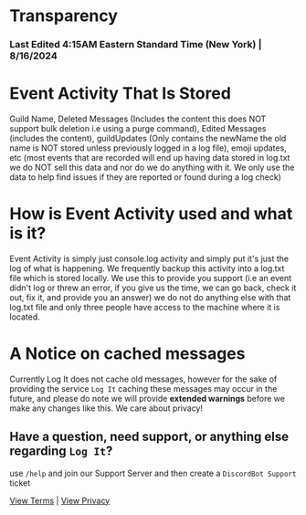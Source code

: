 # Transparency
### Last Edited 4:15AM Eastern Standard Time (New York) | 8/16/2024

# Event Activity That Is Stored
Guild Name, Deleted Messages (Includes the content this does NOT support bulk deletion i.e using a purge command), Edited Messages (includes the content), guildUpdates (Only contains the newName the old name is NOT stored unless previously logged in a log file), emoji updates, etc (most events that are recorded will end up having data stored in log.txt we do NOT sell this data and nor do we do anything with it. We only use the data to help find issues if they are reported or found during a log check)

# How is Event Activity used and what is it?
Event Activity is simply just console.log activity and simply put it's just the log of what is happening. We frequently backup this activity into a log.txt file which is stored locally. We use this to provide you support (i.e an event didn't log or threw an error, if you give us the time, we can go back, check it out, fix it, and provide you an answer) we do not do anything else with that log.txt file and only three people have access to the machine where it is located.

# A Notice on cached messages
Currently Log It does not cache old messages, however for the sake of providing the service `Log It` caching these messages may occur in the future, and please do note we will provide **extended warnings** before we make any changes like this. We care about privacy!

## Have a question, need support, or anything else regarding `Log It`?
use `/help` and join our Support Server and then create a `DiscordBot Support` ticket

[View Terms](terms.md) | [View Privacy](privacy.md)
